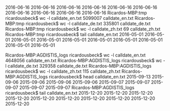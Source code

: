 2016-06-16
2016-06-16
2016-06-16
2016-06-16
2016-06-16
2016-06-16
2016-06-16
2016-06-16
2016-06-16
2016-06-16
Ricardos-MBP:tmp ricardousbeck$ wc -l calldate_en.txt
 5099007 calldate_en.txt
Ricardos-MBP:tmp ricardousbeck$ wc -l calldate_de.txt
  335801 calldate_de.txt
Ricardos-MBP:tmp ricardousbeck$ wc -l calldate_zh.txt
      69 calldate_zh.txt
Ricardos-MBP:tmp ricardousbeck$ tail calldate_en.txt 
2016-05-01
2016-05-01
2016-05-01
2016-05-01
2016-05-01
2016-05-01
2016-05-01
2016-05-01
2016-05-01
2016-05-01

Ricardos-MBP:AGDISTIS_logs ricardousbeck$ wc -l calldate_en.txt
 4648056 calldate_en.txt
Ricardos-MBP:AGDISTIS_logs ricardousbeck$ wc -l calldate_de.txt
  329358 calldate_de.txt
Ricardos-MBP:AGDISTIS_logs ricardousbeck$ wc -l calldate_zh.txt
     115 calldate_zh.txt
Ricardos-MBP:AGDISTIS_logs ricardousbeck$ head calldate_en.txt 
2015-09-13
2015-09-06
2015-09-06
2015-09-06
2015-09-06
2015-09-07
2015-09-07
2015-09-07
2015-09-07
2015-09-07
Ricardos-MBP:AGDISTIS_logs ricardousbeck$ tail calldate_en.txt 
2015-12-20
2015-12-20
2015-12-20
2015-12-20
2015-12-20
2015-12-20
2015-12-20
2015-12-20
2015-12-20
2015-12-20

